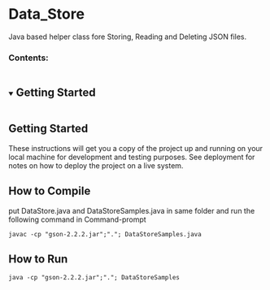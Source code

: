 # Data_Store

Java based helper class fore Storing, Reading and Deleting JSON files.
 ### Contents:
 <details open="open">
  <summary><h2 style="display: inline-block">Getting Started</h2></summary>
 </details>

## Getting Started

These instructions will get you a copy of the project up and running on your local machine for development and testing purposes. See deployment for notes on how to deploy the project on a live system.

## How to Compile
put DataStore.java and DataStoreSamples.java in same folder and run the following command in Command-prompt
```
javac -cp "gson-2.2.2.jar";"."; DataStoreSamples.java
```

## How to Run
```
java -cp "gson-2.2.2.jar";"."; DataStoreSamples
```
